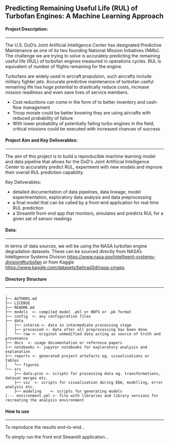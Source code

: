 ## **Predicting Remaining Useful Life (RUL) of Turbofan Engines: A Machine Learning Approach**

#### Project Description:
---------------------
The U.S. DoD’s Joint Artificial Intelligence Center has designated Predictive Maintenance as one of its two founding National Mission Initiatives (NMIs). The challenge we are trying to solve is accurately predicting the remaining useful life (RUL) of turbofan engines measured in operations cycles. RUL is equivalent of number of flights remaining for the engine.

Turbofans are widely used in aircraft propulsion, such aircrafts include military fighter jets. Accurate predictive maintenance of turbofan useful remaining life has huge potential to drastically reduce costs, increase mission readiness and even save lives of service members. 

- Cost reductions can come in the form of to better inventory and cash-flow management 
- Troop morale could be better knowing they are using aircrafts with reduced probability of failure
- With lower probability of potentially failing turbo engines in the field, critical missions could be executed with increased chances of success

#### Project Aim and Key Deliverables:
---------------------

The aim of this project is to build a reproducible machine learning model and data pipeline that allows for the DoD's Joint Artifiicial Intelligence Center to accurately predict RUL, experiment with new models and improve their overall RUL prediction capability. 

Key Deliverables:

- detailed documentation of data pipelines, data lineage, model experimentation, exploratory data analysis and data preprocessing 
- a final model that can be called by a front-end application for real time RUL prediction
- a Streamlit front-end app that monitors, simulates and predicts RUL for a given set of sensor readings


#### Data:
---------------------
In terms of data sources, we will be using the NASA turbofan engine degradation datasets. These can be sourced directly from NASA’s Intelligence Systems Division https://www.nasa.gov/intelligent-systems-division#turbofan or from Kaggle https://www.kaggle.com/datasets/behrad3d/nasa-cmaps


#### Directory Structure
---------------------

    .
    ├── AUTHORS.md
    ├── LICENSE
    ├── README.md
    ├── models  <- compiled model .pkl or HDFS or .pb format
    ├── config  <- any configuration files
    ├── data
    │   ├── interim <- data in intermediate processing stage
    │   ├── processed <- data after all preprocessing has been done
    │   └── raw <- original unmodified data acting as source of truth and provenance
    ├── docs  <- usage documentation or reference papers
    ├── notebooks <- jupyter notebooks for exploratory analysis and explanation 
    ├── reports <- generated project artefacts eg. visualisations or tables
    │   └── figures
    └── src
        ├── data-proc <- scripts for processing data eg. transformations, dataset merges etc. 
        ├── viz  <- scripts for visualisation during EDA, modelling, error analysis etc. 
        ├── modeling    <- scripts for generating models
    |--- environment.yml <- file with libraries and library versions for recreating the analysis environment
   
#### How to use
---------------------

To reproduce the results end-to-end...

To simply run the front end Streamlit application...

